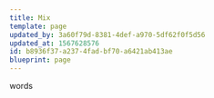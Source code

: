 ```yaml
---
title: Mix
template: page
updated_by: 3a60f79d-8381-4def-a970-5df62f0f5d56
updated_at: 1567628576
id: b8936f37-a237-4fad-bf70-a6421ab413ae
blueprint: page
---
```

words